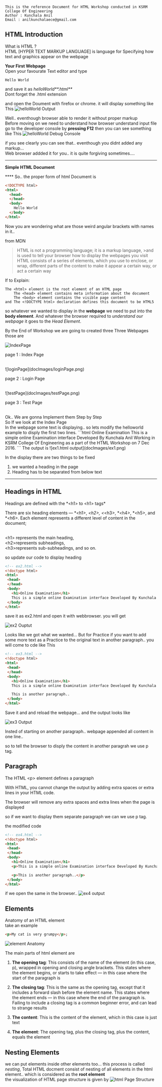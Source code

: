 

```
This is the reference Document for HTML Workshop conducted in KSRM College Of Engineering
Author : Kunchala Anil
Email : anilkunchalaece@gmail.com
```

**HTML Introduction**
--


 What is HTML ?<br>
HTML [HYPER TEXT MARKUP LANGUAGE] is language for Specifying how text and graphics appear on the webpage<br>



**Your First Webpage**<br>
Open your favourate Text editor and type<br>

```
Hello World
```
and save it as _helloWorld**.html**_<br>
Dont forget the .html extension

and open the Doument with firefox or chrome. it will display something like This ![helloWorld Output](docImages/helloWorld.png)

Well.. eventhough browser able to render it without proper markup<br>
Before moving on we need to understand how browser understand input file<br>
go to the developer console by **pressing F12** then you can see something like This ![helloWorld Debug Console](docImages/helloWorldF12.png)

if you see clearly you can see that.. eventhough you didnt added any markup...<br>
Web browser addded it for you.. it is quite forgiving sometimes....

****

**Simple HTML Document**

**** So.. the proper form of html Document is



```html
<!DOCTYPE html>
<html>
  <head>
  </head>
  <body>
    Hello World
  </body>
</html>
```

Now you are wondering what are those weird angular brackets with names in it..

from MDN

> HTML is not a programming language; it is a markup language, >and is used to tell your browser how to display the webpages you visit HTML consists of a series of elements, which you use to enclose, or wrap, different parts of the content to make it appear a certain way, or act a certain way

If to Explain:

```
The <html> element is the root element of an HTML page
    The <head> element contains meta information about the document
    The <body> element contains the visible page content
and The <!DOCTYPE html> declaration defines this document to be HTML5
```

so whatever we wanted to display in the **webpage** we need to put into the **body element**. And whatever the browser required to _understand our webpage_ it goes to the _Head Element_.

By the End of Workshop we are going to created three Three Webpages those are

![IndexPage](docImages/index.png)

page 1 : Index Page

<br>
![loginPage](docImages/loginPage.png)

page 2 : Login Page

<br>
![testPage](docImages/testPage.png)

page 3 : Test Page

<br>
Ok.. We are gonna Implement them Step by Step<br>
So If we look at the Index Page<br>
In the webpage some text is displaying.. so lets modify the helloworld example to disply the first two lines.
```html
<!-- ex1.html -->
<html>
  <head>
 </head>
 <body>
   Online Examination
   This is a simple online Examination interface Developed By Kunchala Anil Working in KSRM College Of Engineering as a part of the HTML Workshop on 7 Dec 2016.
 </body>
```
  The output is ![ex1.html output](docImages/ex1.png)

In the display there are two things to be fixed

1. we wanted a heading in the page
2. Heading has to be separated from below text
------------------

**Headings in HTML**
--
<p>Headings are defined with the *&lt;h1&gt; to &lt;h1&gt; tags*

There are six heading elements — *&lt;h1&gt;, *&lt;h2&gt;, <*&lt;h3&gt;, *&lt;h4&gt;, *&lt;h5&gt;, and *&lt;h6&gt;. Each element represents a different level of content in the document;<br><br>

&lt;h1&gt; represents the main heading, <br>
&lt;h2&gt;represents subheadings, <br>
&lt;h3&gt;represents sub-subheadings, and so on.
 </p>

 so update our code to display heading

 ```html
 <!-- ex2.html -->
 <!doctype html>
 <html>
  <head>
  </head>
  <body>
    <h1>Online Examination</h1>
    This is a simple online Examination interface Developed By Kunchala Anil Working in KSRM College Of Engineering as a part of the HTML Workshop on 7 Dec 2016
  </body>
 </html>
```
save it as ex2.html and open it with webbrowser. you will get

![ex2 Ouptut](docImages/ex2.png)

Looks like we got what we wanted... But for Practice if you want to add some more text as a Practice to the original text in another paragraph.. you will come to cde like This

```html
<!-- ex3.html -->
<!doctype html>
<html>
 <head>
 </head>
 <body>
   <h1>Online Examination</h1>
   This is a simple online Examination interface Developed By Kunchala Anil Working in KSRM College Of Engineering as a part of the HTML Workshop on 7 Dec 2016.

   This is another paragraph..
 </body>
</html>
```
Save it and and reload the webpage...
and the output looks like

![ex3 Output](docImages/ex3.png)

Insted of starting on another paragraph.. webpage appended all content in one line..

so to tell the browser to disply the content in another paragrah we use p tag.

**Paragraph**
--

 The HTML &lt;p&gt; element defines a paragraph

<p>With HTML, you cannot change the output by adding extra spaces or extra lines in your HTML code.

The browser will remove any extra spaces and extra lines when the page is displayed </p>

so if we want to display them separate paragraph we can we use p tag.

the modified code
```html
<!-- ex4.html -->
<!doctype html>
<html>
 <head>
 </head>
 <body>
   <h1>Online Examination</h1>
   <p>This is a simple online Examination interface Developed By Kunchala Anil Working in KSRM College Of Engineering as a part of the HTML Workshop on 7 Dec 2016.</p>

   <p>This is another paragraph..</p>
 </body>
</html>

```

if we open the same in the browser..
![ex4 output](docImages/ex4.png)

**Elements**
--
Anatomy of an HTML element<br>
take an example
```html
<p>My cat is very grumpy</p>;
```
![element Anatomy](docImages/elementAnatomy.png)

The main parts of html element are
1. **The opening tag**: This consists of the name of the element (in this case, p), wrapped in opening and closing angle brackets. This states where the element begins, or starts to take effect — in this case where the start of the paragraph is

2. **The closing tag**: This is the same as the opening tag, except that it includes a forward slash before the element name. This states where the element ends — in this case where the end of the paragraph is. Failing to include a closing tag is a common beginner error, and can lead to strange results

3. **The content**: This is the content of the element, which in this case is just text

4. **The element**: The opening tag, plus the closing tag, plus the content, equals the element


**Nesting Elements**
--
we can put elements inside other elements too... this process is called *nesting*, Total HTML docment consist of nesting of all elements in the html element..
which is considered as the **root element** <br>
the visualization of HTML page structure is given by
![html Page Structure](docImages/htmlPageStructure.png)
